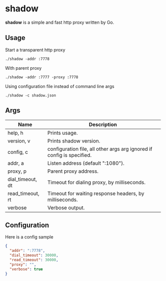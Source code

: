 # shadow

**shadow** is a simple and fast http proxy written by Go.

## Usage

Start a transparent http proxy

```
./shadow -addr :7778
```

With parent proxy

```
./shadow -addr :7777 -proxy :7778
```

Using configuration file instead of command line args

```
./shadow -c shadow.json
```

## Args

Name       | Description
---------- | ----------
help, h    | Prints usage.
version, v | Prints shadow version.
config, c  | configuration file, all other args arg ignored if config is specified.
addr, a    | Listen address (default ":1080").
proxy, p   | Parent proxy address.
dial_timeout, dt | Timeout for dialing proxy, by milliseconds.
read_timeout, rt | Timeout for waiting response headers, by milliseconds.
verbose    | Verbose output.

## Configuration

Here is a config sample

```json
{
  "addr": ":7778",
  "dial_timeout": 30000,
  "read_timeout": 30000,
  "proxy": "",
  "verbose": true
}
```